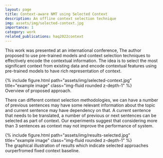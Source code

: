 ```yaml
---
layout: page
title: Context-aware NMT using Selected Context
description: An offline context selection technique
img: assets/img/selected-context.jpg
importance: 1
category: work
related_publications: haq2022context
---
```


This work was presented at an international conference, The author proposed to use pre-trained models and context selection techniques to effectively encode the contextual information. The idea is to select the most significant context from existing data and encode contextual features using pre-trained models to have rich representation of context. 

<div class="row">
    <div class="col-sm mt-3 mt-md-0">
        {% include figure.html path="assets/img/selected-context.jpg" title="example image" class="img-fluid rounded z-depth-1" %}
    </div>
</div>
<div class="caption">
    Overview of proposed approach. 
</div>

There can different context selection methodologies, we can have a number of previous sentences may have some relevant information about the topic and current sentence may have dependency on that. A current sentence that needs to be translated, a number of previous or next sentences can be selected as part of context. Our experiments suggest that considering more than 3 sentences as context may not improve the performance of system. 

<div class="row">
    <div class="col-sm mt-3 mt-md-0">
        {% include figure.html path="assets/img/results-selected.jpg" title="example image" class="img-fluid rounded z-depth-1" %}
    </div>
</div>
<div class="caption">
    The graphical illustration of results which indicate selected approaches ourperfromed fixed context baseline.  
</div>



